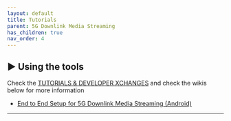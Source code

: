 ```yaml
---
layout: default
title: Tutorials
parent: 5G Downlink Media Streaming
has_children: true
nav_order: 4
---
```



## ▶️ Using the tools
Check the [TUTORIALS & DEVELOPER XCHANGES](https://www.5g-mag.com/tutorials) and check the wikis below for more information
* [End to End Setup for 5G Downlink Media Streaming (Android)](Tutorial_1.md)

***
